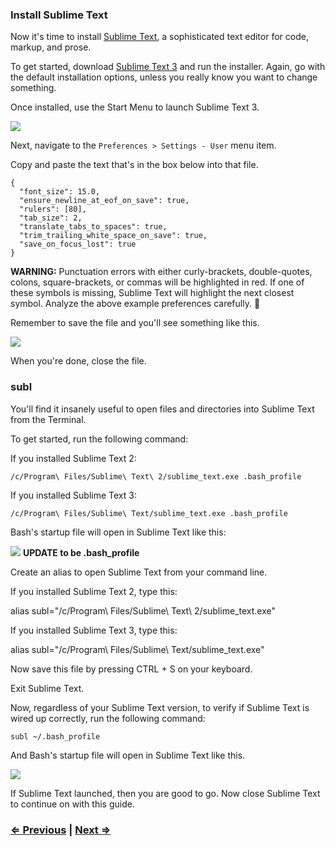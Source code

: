 ### Install Sublime Text

Now it's time to install [Sublime Text](http://www.sublimetext.com/), a sophisticated text editor for code, markup, and prose.

To get started, download [Sublime Text 3](http://www.sublimetext.com/3) and run the installer. Again, go with the default installation options, unless you really know you want to change something.

Once installed, use the Start Menu to launch Sublime Text 3.

![](http://i.imgur.com/mnR5naJ.png)

Next, navigate to the `Preferences > Settings - User` menu item.

Copy and paste the text that's in the box below into that file.

```
{
  "font_size": 15.0,
  "ensure_newline_at_eof_on_save": true,
  "rulers": [80],
  "tab_size": 2,
  "translate_tabs_to_spaces": true,
  "trim_trailing_white_space_on_save": true,
  "save_on_focus_lost": true
}
```

**WARNING:** Punctuation errors with either curly-brackets, double-quotes, colons, square-brackets, or commas will be highlighted in red. If one of these symbols is missing, Sublime Text will highlight the next closest symbol. Analyze the above example preferences carefully. :eyes:

Remember to save the file and you'll see something like this.

![](https://imgur.com/Gzz7ojR.png)

When you're done, close the file.

### subl

You'll find it insanely useful to open files and directories into Sublime Text from the Terminal.

To get started, run the following command:

If you installed Sublime Text 2:
```
/c/Program\ Files/Sublime\ Text\ 2/sublime_text.exe .bash_profile
```
If you installed Sublime Text 3:
```
/c/Program\ Files/Sublime\ Text/sublime_text.exe .bash_profile
```

Bash's startup file will open in Sublime Text like this:

![](https://i.imgur.com/PAjlVZf.png)
**UPDATE to be .bash_profile**

Create an alias to open Sublime Text from your command line.

If you installed Sublime Text 2, type this:

alias subl="/c/Program\ Files/Sublime\ Text\ 2/sublime_text.exe"
 
If you installed Sublime Text 3, type this:

alias subl="/c/Program\ Files/Sublime\ Text/sublime_text.exe"

Now save this file by pressing CTRL + S on your keyboard.

Exit Sublime Text.

Now, regardless of your Sublime Text version, to verify if Sublime Text is wired up correctly, run the following command:

```
subl ~/.bash_profile
```

And Bash's startup file will open in Sublime Text like this.

![](https://i.imgur.com/PAjlVZf.png)

If Sublime Text launched, then you are good to go. Now close Sublime Text to continue on with this guide.


### [⇐ Previous](1_terminal.md) | [Next ⇒](3_git.md)
